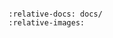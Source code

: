   ```{include} ../yaw_extensions/yaw_ros_interfaces/README.md
  
  :relative-docs: docs/
  :relative-images:
  ```
